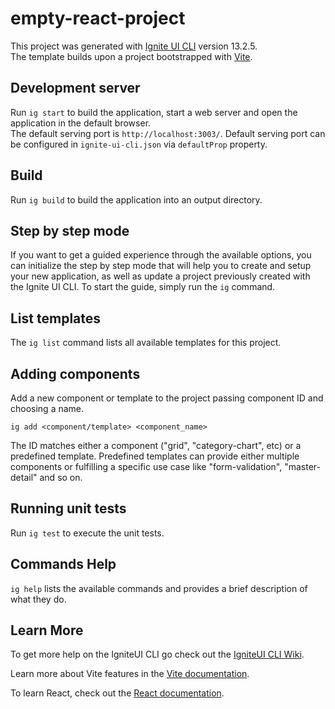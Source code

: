 # empty-react-project

This project was generated with [Ignite UI CLI](https://github.com/IgniteUI/igniteui-cli) version 13.2.5.<br>
The template builds upon a project bootstrapped with [Vite](https://vitejs.dev/).

## Development server

Run `ig start` to build the application, start a web server and open the application in the default browser. <br>
The default serving port is `http://localhost:3003/`. Default serving port can be configured in `ignite-ui-cli.json` via `defaultProp` property.

## Build

Run `ig build` to build the application into an output directory.

## Step by step mode

If you want to get a guided experience through the available options, you can initialize the step by step mode that will help you to create and setup your new application, as well as update a project previously created with the Ignite UI CLI. To start the guide, simply run the `ig` command.

## List templates

The `ig list` command lists all available templates for this project.

## Adding components

Add a new component or template to the project passing component ID and choosing a name.

`ig add <component/template> <component_name>`

The ID matches either a component ("grid", "category-chart", etc) or a predefined template. Predefined templates can provide either multiple components or fulfilling a specific use case like "form-validation", "master-detail" and so on.

## Running unit tests

Run `ig test` to execute the unit tests.

## Commands Help

`ig help` lists the available commands and provides a brief description of what they do.

## Learn More

To get more help on the IgniteUI CLI go check out the [IgniteUI CLI Wiki](https://github.com/IgniteUI/igniteui-cli/wiki).

Learn more about Vite features in the [Vite documentation](https://vitejs.dev/guide/).

To learn React, check out the [React documentation](https://reactjs.org/).



